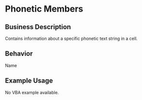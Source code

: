 # Phonetic Members

## Business Description
Contains information about a specific phonetic text string in a cell.

## Behavior
Name

## Example Usage
No VBA example available.